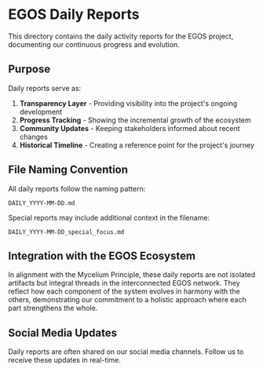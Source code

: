 # EGOS Daily Reports

This directory contains the daily activity reports for the EGOS project, documenting our continuous progress and evolution.

## Purpose

Daily reports serve as:

1. **Transparency Layer** - Providing visibility into the project's ongoing development
2. **Progress Tracking** - Showing the incremental growth of the ecosystem
3. **Community Updates** - Keeping stakeholders informed about recent changes
4. **Historical Timeline** - Creating a reference point for the project's journey

## File Naming Convention

All daily reports follow the naming pattern:

```
DAILY_YYYY-MM-DD.md
```

Special reports may include additional context in the filename:

```
DAILY_YYYY-MM-DD_special_focus.md
```

## Integration with the EGOS Ecosystem

In alignment with the Mycelium Principle, these daily reports are not isolated artifacts but integral threads in the interconnected EGOS network. They reflect how each component of the system evolves in harmony with the others, demonstrating our commitment to a holistic approach where each part strengthens the whole.

## Social Media Updates

Daily reports are often shared on our social media channels. Follow us to receive these updates in real-time.
